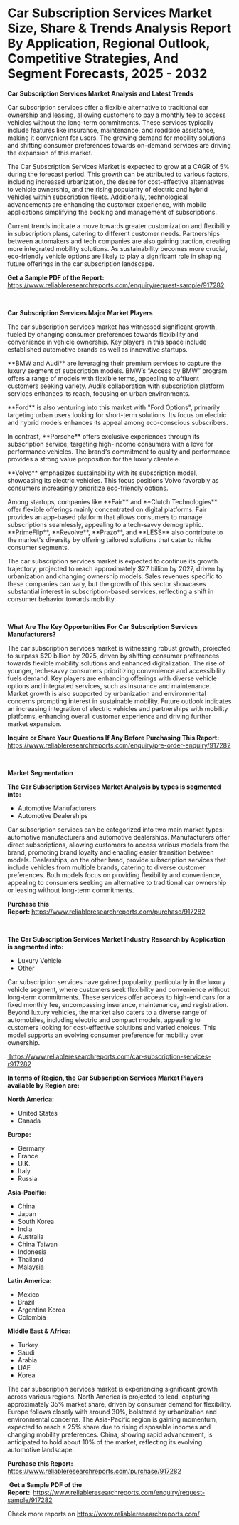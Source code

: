 <p><h1>Car Subscription Services Market Size, Share & Trends Analysis Report By Application, Regional Outlook, Competitive Strategies, And Segment Forecasts, 2025 - 2032</h1></p><p><strong>Car Subscription Services Market Analysis and Latest Trends</strong></p>
<p><p>Car subscription services offer a flexible alternative to traditional car ownership and leasing, allowing customers to pay a monthly fee to access vehicles without the long-term commitments. These services typically include features like insurance, maintenance, and roadside assistance, making it convenient for users. The growing demand for mobility solutions and shifting consumer preferences towards on-demand services are driving the expansion of this market.</p><p>The Car Subscription Services Market is expected to grow at a CAGR of 5% during the forecast period. This growth can be attributed to various factors, including increased urbanization, the desire for cost-effective alternatives to vehicle ownership, and the rising popularity of electric and hybrid vehicles within subscription fleets. Additionally, technological advancements are enhancing the customer experience, with mobile applications simplifying the booking and management of subscriptions.</p><p>Current trends indicate a move towards greater customization and flexibility in subscription plans, catering to different customer needs. Partnerships between automakers and tech companies are also gaining traction, creating more integrated mobility solutions. As sustainability becomes more crucial, eco-friendly vehicle options are likely to play a significant role in shaping future offerings in the car subscription landscape.</p></p>
<p><strong>Get a Sample PDF of the Report:&nbsp;</strong> <a href="https://www.reliableresearchreports.com/enquiry/request-sample/917282?utm_campaign=2286&utm_medium=2&utm_source=Github&utm_content=ia&utm_term=06032025&utm_id=car-subscription-services">https://www.reliableresearchreports.com/enquiry/request-sample/917282</a></p>
<p>&nbsp;</p>
<p><strong>Car Subscription Services Major Market Players</strong></p>
<p><p>The car subscription services market has witnessed significant growth, fueled by changing consumer preferences towards flexibility and convenience in vehicle ownership. Key players in this space include established automotive brands as well as innovative startups.</p><p>**BMW and Audi** are leveraging their premium services to capture the luxury segment of subscription models. BMW’s “Access by BMW” program offers a range of models with flexible terms, appealing to affluent customers seeking variety. Audi’s collaboration with subscription platform services enhances its reach, focusing on urban environments.</p><p>**Ford** is also venturing into this market with "Ford Options", primarily targeting urban users looking for short-term solutions. Its focus on electric and hybrid models enhances its appeal among eco-conscious subscribers.</p><p>In contrast, **Porsche** offers exclusive experiences through its subscription service, targeting high-income consumers with a love for performance vehicles. The brand's commitment to quality and performance provides a strong value proposition for the luxury clientele.</p><p>**Volvo** emphasizes sustainability with its subscription model, showcasing its electric vehicles. This focus positions Volvo favorably as consumers increasingly prioritize eco-friendly options.</p><p>Among startups, companies like **Fair** and **Clutch Technologies** offer flexible offerings mainly concentrated on digital platforms. Fair provides an app-based platform that allows consumers to manage subscriptions seamlessly, appealing to a tech-savvy demographic. **PrimeFlip**, **Revolve**, **Prazo**, and **LESS** also contribute to the market's diversity by offering tailored solutions that cater to niche consumer segments.</p><p>The car subscription services market is expected to continue its growth trajectory, projected to reach approximately $27 billion by 2027, driven by urbanization and changing ownership models. Sales revenues specific to these companies can vary, but the growth of this sector showcases substantial interest in subscription-based services, reflecting a shift in consumer behavior towards mobility.</p></p>
<p>&nbsp;</p>
<p><strong>What Are The Key Opportunities For Car Subscription Services Manufacturers?</strong></p>
<p><p>The car subscription services market is witnessing robust growth, projected to surpass $20 billion by 2025, driven by shifting consumer preferences towards flexible mobility solutions and enhanced digitalization. The rise of younger, tech-savvy consumers prioritizing convenience and accessibility fuels demand. Key players are enhancing offerings with diverse vehicle options and integrated services, such as insurance and maintenance. Market growth is also supported by urbanization and environmental concerns prompting interest in sustainable mobility. Future outlook indicates an increasing integration of electric vehicles and partnerships with mobility platforms, enhancing overall customer experience and driving further market expansion.</p></p>
<p><strong>Inquire or Share Your Questions If Any Before Purchasing This Report:</strong> <a href="https://www.reliableresearchreports.com/enquiry/pre-order-enquiry/917282?utm_campaign=2286&utm_medium=2&utm_source=Github&utm_content=ia&utm_term=06032025&utm_id=car-subscription-services">https://www.reliableresearchreports.com/enquiry/pre-order-enquiry/917282</a></p>
<p>&nbsp;</p>
<p><strong>Market Segmentation</strong></p>
<p><strong>The Car Subscription Services Market Analysis by types is segmented into:</strong></p>
<p><ul><li>Automotive Manufacturers</li><li>Automotive Dealerships</li></ul></p>
<p><p>Car subscription services can be categorized into two main market types: automotive manufacturers and automotive dealerships. Manufacturers offer direct subscriptions, allowing customers to access various models from the brand, promoting brand loyalty and enabling easier transition between models. Dealerships, on the other hand, provide subscription services that include vehicles from multiple brands, catering to diverse customer preferences. Both models focus on providing flexibility and convenience, appealing to consumers seeking an alternative to traditional car ownership or leasing without long-term commitments.</p></p>
<p><strong>Purchase this Report:&nbsp;</strong><a href="https://www.reliableresearchreports.com/purchase/917282?utm_campaign=2286&utm_medium=2&utm_source=Github&utm_content=ia&utm_term=06032025&utm_id=car-subscription-services">https://www.reliableresearchreports.com/purchase/917282</a></p>
<p>&nbsp;</p>
<p><strong>The Car Subscription Services Market Industry Research by Application is segmented into:</strong></p>
<p><ul><li>Luxury Vehicle</li><li>Other</li></ul></p>
<p><p>Car subscription services have gained popularity, particularly in the luxury vehicle segment, where customers seek flexibility and convenience without long-term commitments. These services offer access to high-end cars for a fixed monthly fee, encompassing insurance, maintenance, and registration. Beyond luxury vehicles, the market also caters to a diverse range of automobiles, including electric and compact models, appealing to customers looking for cost-effective solutions and varied choices. This model supports an evolving consumer preference for mobility over ownership.</p></p>
<p><a href="https://www.reliableresearchreports.com/car-subscription-services-r917282?utm_campaign=2286&utm_medium=2&utm_source=Github&utm_content=ia&utm_term=06032025&utm_id=car-subscription-services">&nbsp;https://www.reliableresearchreports.com/car-subscription-services-r917282</a></p>
<p><strong>In terms of Region, the Car Subscription Services Market Players available by Region are:</strong></p>
<p>
    <p> <strong> North America: </strong>
        <ul>
            <li>United States</li>
            <li>Canada</li>
        </ul>
        </p> 
    <p> <strong> Europe: </strong>
        <ul>
            <li>Germany</li>
            <li>France</li>
            <li>U.K.</li>
            <li>Italy</li>
            <li>Russia</li>
        </ul>
        </p> 
    <p> <strong> Asia-Pacific: </strong>
        <ul>
            <li>China</li>
            <li>Japan</li>
            <li>South Korea</li>
            <li>India</li>
            <li>Australia</li>
            <li>China Taiwan</li>
            <li>Indonesia</li>
            <li>Thailand</li>
            <li>Malaysia</li>
        </ul>
        </p> 
    <p> <strong> Latin America: </strong>
        <ul>
            <li>Mexico</li>
            <li>Brazil</li>
            <li>Argentina Korea</li>
            <li>Colombia</li>
        </ul>
        </p> 
    <p> <strong> Middle East & Africa: </strong>
        <ul>
            <li>Turkey</li>
            <li>Saudi</li>
            <li>Arabia</li>
            <li>UAE</li>
            <li>Korea</li>
        </ul>
    </p>
    </p>
<p><p>The car subscription services market is experiencing significant growth across various regions. North America is projected to lead, capturing approximately 35% market share, driven by consumer demand for flexibility. Europe follows closely with around 30%, bolstered by urbanization and environmental concerns. The Asia-Pacific region is gaining momentum, expected to reach a 25% share due to rising disposable incomes and changing mobility preferences. China, showing rapid advancement, is anticipated to hold about 10% of the market, reflecting its evolving automotive landscape.</p></p>
<p><strong>Purchase this Report: </strong><a href="https://www.reliableresearchreports.com/purchase/917282?utm_campaign=2286&utm_medium=2&utm_source=Github&utm_content=ia&utm_term=06032025&utm_id=car-subscription-services">https://www.reliableresearchreports.com/purchase/917282</a></p>
<p>&nbsp;<strong>Get a Sample PDF of the Report:&nbsp;&nbsp;</strong><a href="https://www.reliableresearchreports.com/enquiry/request-sample/917282?utm_campaign=2286&utm_medium=2&utm_source=Github&utm_content=ia&utm_term=06032025&utm_id=car-subscription-services">https://www.reliableresearchreports.com/enquiry/request-sample/917282</a></p>
<p><strong></strong></p>
<p>Check more reports on <a href="https://www.reliableresearchreports.com/?utm_campaign=2286&utm_medium=2&utm_source=Github&utm_content=ia&utm_term=06032025&utm_id=car-subscription-services">https://www.reliableresearchreports.com/</a></p>
